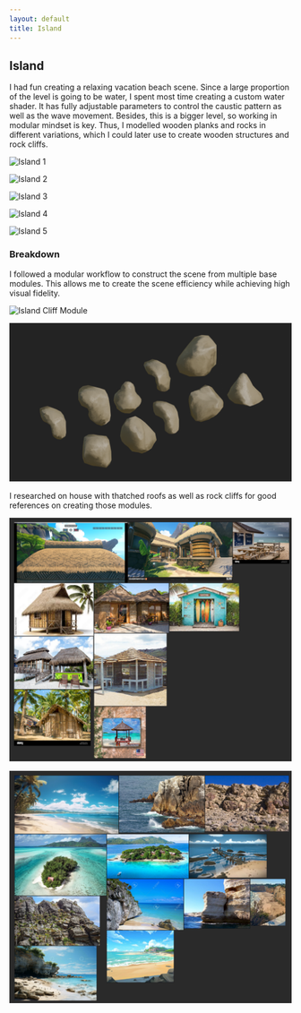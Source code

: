 ```yaml
---
layout: default
title: Island
---
```


<div class="one-column" markdown="1">

## Island
I had fun creating a relaxing vacation beach scene. Since a large proportion of the level is going to be water, I spent most time creating a custom water shader. It has fully adjustable parameters to control the caustic pattern as well as the wave movement. Besides, this is a bigger level, so working in modular mindset is key. Thus, I modelled wooden planks and rocks in different variations, which I could later use to create wooden structures and rock cliffs.

![Island 1](/assets/images/AGD/Island_1.png)

![Island 2](/assets/images/AGD/Island_2.png)

![Island 3](/assets/images/AGD/Island_3.png)

![Island 4](/assets/images/AGD/Island_4.png)

![Island 5](/assets/images/AGD/Island_5.png)

### Breakdown

I followed a modular workflow to construct the scene from multiple base modules. This allows me to create the scene efficiency while achieving high visual fidelity.  

![Island Cliff Module](/assets/images/AGD/Island_moduleCliff.png)

![Island Rock Module](/assets/images/AGD/Island_moduleRock.png)

I researched on house with thatched roofs as well as rock cliffs for good references on creating those modules.

![Island Reference 1](/assets/images/AGD/Island_ref_1.png)

![Island Reference 2](/assets/images/AGD/Island_ref_2.png)

</div>